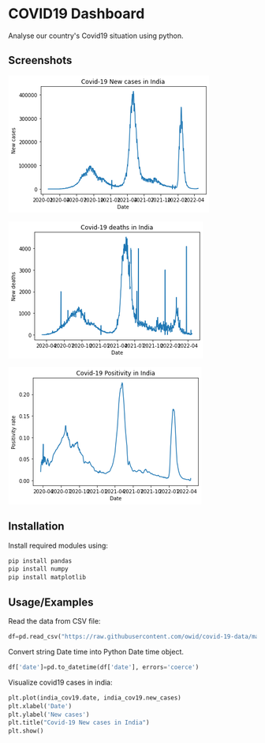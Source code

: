 
# COVID19 Dashboard

Analyse our country's Covid19 situation using python.


## Screenshots

![App Screenshot](https://raw.githubusercontent.com/shaurya121/Covid19-Dashboard/main/Screenshots/covid%20cases.png)

![App Screenshot](https://raw.githubusercontent.com/shaurya121/Covid19-Dashboard/main/Screenshots/covid%20deaths.png)

![App Screenshot](https://raw.githubusercontent.com/shaurya121/Covid19-Dashboard/main/Screenshots/positivity.png)


## Installation

Install required modules using:

```bash
pip install pandas
pip install numpy
pip install matplotlib
```
    
## Usage/Examples

Read the data from CSV file:
```python
df=pd.read_csv("https://raw.githubusercontent.com/owid/covid-19-data/master/public/data/owid-covid-data.csv")
```

Convert string Date time into Python Date time object.
```python
df['date']=pd.to_datetime(df['date'], errors='coerce')
```

Visualize covid19 cases in india:
```python
plt.plot(india_cov19.date, india_cov19.new_cases)
plt.xlabel('Date')
plt.ylabel('New cases')
plt.title("Covid-19 New cases in India")
plt.show()
```

